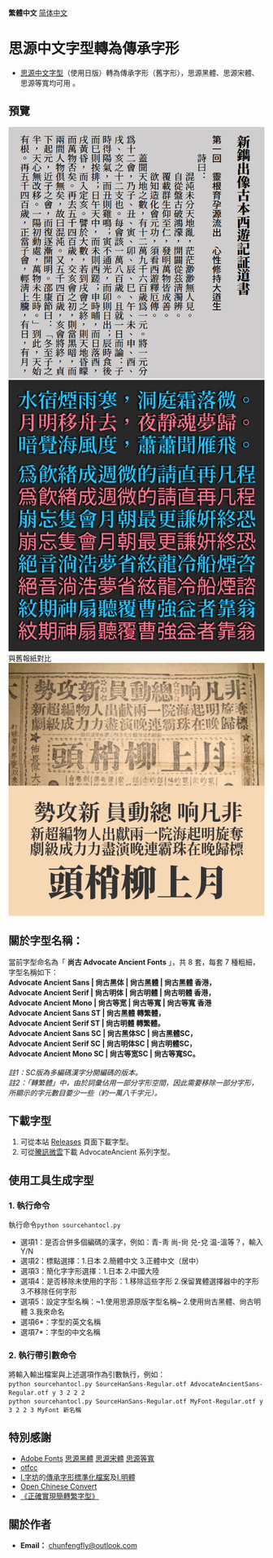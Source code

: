 **繁體中文** [简体中文](README-SC.md#思源中文字体转为传承字形)
# 思源中文字型轉為傳承字形
* [思源中文字型](https://github.com/adobe-fonts)（使用日版）轉為傳承字形（舊字形），思源黑體、思源宋體、思源等寬均可用 。

## 預覽
![image](./pic/aa0001.png)  
![image](./pic/Pic003.jpg)  
與舊報紙對比<br />
![image](./pic/Pic002.png) 
 
## 關於字型名稱：
當前字型命名為「 **尚古 Advocate Ancient Fonts** 」，共 8 套，每套 7 種粗細，字型名稱如下：<br />
**Advocate Ancient Sans | 尙古黑体 | 尙古黑體 | 尙古黑體 香港，<br />
Advocate Ancient Serif | 尙古明体 | 尙古明體 | 尙古明體 香港，<br />
Advocate Ancient Mono | 尙古等宽 | 尙古等寬 | 尙古等寬 香港<br />
Advocate Ancient Sans ST | 尙古黑體 轉繁體，<br />
Advocate Ancient Serif ST | 尙古明體 轉繁體。<br />
Advocate Ancient Sans SC | 尙古黑体SC | 尙古黑體SC，<br />
Advocate Ancient Serif SC | 尙古明体SC | 尙古明體SC，<br />
Advocate Ancient Mono SC | 尙古等宽SC | 尙古等寬SC。<br /><br />**
*註1：SC版為多編碼漢字分開編碼的版本。*<br />
*註2：「轉繁體」中，由於詞彙佔用一部分字形空間，因此需要移除一部分字形，所顯示的字元數目要少一些（約一萬八千字元）。*

## 下載字型
1. 可從本站 [Releases](https://github.com/GuiWonder/SourceHanToClassic/releases) 頁面下載字型。
2. 可從[騰訊微雲](https://share.weiyun.com/VEoOc5xK)下載 AdvocateAncient 系列字型。

## 使用工具生成字型
### 1. 執行命令
執行命令`python sourcehantocl.py`
* 選項1：是否合併多個編碼的漢字，例如：青-靑 尚-尙 兑-兌 温-溫等？，輸入Y/N
* 選項2：標點選擇：1.日本 2.簡體中文 3.正體中文（居中）
* 選項3：簡化字字形選擇：1.日本 2.中國大陸
* 選項4：是否移除未使用的字形：1.移除這些字形 2.保留異體選擇器中的字形 3.不移除任何字形
* 選項5：設定字型名稱：~1.使用思源原版字型名稱~ 2.使用尙古黑體、尙古明體 3.我來命名
* 選項6*：字型的英文名稱
* 選項7*：字型的中文名稱
### 2. 執行帶引數命令
將輸入輸出檔案與上述選項作為引數執行，例如：<br /> 
`python sourcehantocl.py SourceHanSans-Regular.otf AdvocateAncientSans-Regular.otf y 3 2 2 2`<br />
`python sourcehantocl.py SourceHanSans-Regular.otf MyFont-Regular.otf y 3 2 2 3 MyFont 新名稱`

## 特別感謝
* [Adobe Fonts](https://github.com/adobe-fonts) [思源黑體](https://github.com/adobe-fonts/source-han-sans) [思源宋體](https://github.com/adobe-fonts/source-han-serif) [思源等寬](https://github.com/adobe-fonts/source-han-mono)
* [otfcc](https://github.com/caryll/otfcc)
* [I.字坊](https://github.com/ichitenfont)的[傳承字形標準化檔案](https://github.com/ichitenfont/inheritedglyphs)及[I.明體](https://github.com/ichitenfont/I.Ming)
* [Open Chinese Convert](https://github.com/BYVoid/OpenCC) 
* [《正確實現簡轉繁字型》](https://ayaka.shn.hk/s2tfont/hant/)

## 關於作者
- **Email：** chunfengfly@outlook.com
